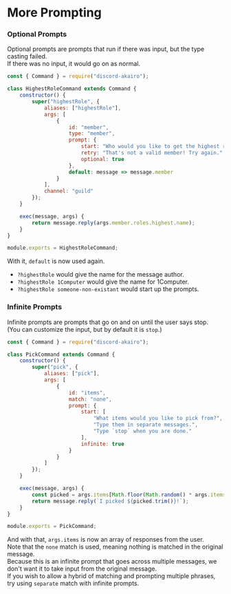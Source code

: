# More Prompting

### Optional Prompts

Optional prompts are prompts that run if there was input, but the type casting failed.  
If there was no input, it would go on as normal.

```js
const { Command } = require("discord-akairo");

class HighestRoleCommand extends Command {
	constructor() {
		super("highestRole", {
			aliases: ["highestRole"],
			args: [
				{
					id: "member",
					type: "member",
					prompt: {
						start: "Who would you like to get the highest role of?",
						retry: "That's not a valid member! Try again.",
						optional: true
					},
					default: message => message.member
				}
			],
			channel: "guild"
		});
	}

	exec(message, args) {
		return message.reply(args.member.roles.highest.name);
	}
}

module.exports = HighestRoleCommand;
```

With it, `default` is now used again.

- `?highestRole` would give the name for the message author.
- `?highestRole 1Computer` would give the name for 1Computer.
- `?highestRole someone-non-existant` would start up the prompts.

### Infinite Prompts

Infinite prompts are prompts that go on and on until the user says stop.  
(You can customize the input, but by default it is `stop`.)

```js
const { Command } = require("discord-akairo");

class PickCommand extends Command {
	constructor() {
		super("pick", {
			aliases: ["pick"],
			args: [
				{
					id: "items",
					match: "none",
					prompt: {
						start: [
							"What items would you like to pick from?",
							"Type them in separate messages.",
							"Type `stop` when you are done."
						],
						infinite: true
					}
				}
			]
		});
	}

	exec(message, args) {
		const picked = args.items[Math.floor(Math.random() * args.items.length)];
		return message.reply(`I picked ${picked.trim()}!`);
	}
}

module.exports = PickCommand;
```

And with that, `args.items` is now an array of responses from the user.  
Note that the `none` match is used, meaning nothing is matched in the original message.  
Because this is an infinite prompt that goes across multiple messages, we don't want it to take input from the original message.  
If you wish to allow a hybrid of matching and prompting multiple phrases, try using `separate` match with infinite prompts.
